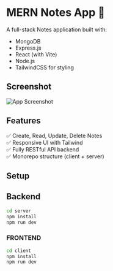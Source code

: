 # MERN Notes App 📝

A full-stack Notes application built with:

- MongoDB
- Express.js
- React (with Vite)
- Node.js
- TailwindCSS for styling

## Screenshot
![App Screenshot](./client/public/screenshot.jog)

## Features

✅ Create, Read, Update, Delete Notes  
✅ Responsive UI with Tailwind  
✅ Fully RESTful API backend  
✅ Monorepo structure (client + server)

## Setup

## Backend

```bash
cd server
npm install
npm run dev
```

### FRONTEND

```bash
cd client
npm install
npm run dev
```
